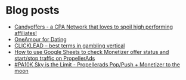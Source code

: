 # Blog posts
<!-- BLOG-POST-LIST:START -->
- [Candyoffers - a CPA Network that loves to spoil high performing affiliates!](https://afflift.com/f/threads/candyoffers-a-cpa-network-that-loves-to-spoil-high-performing-affiliates.10489/)
- [OneAmour for Dating](https://afflift.com/f/threads/oneamour-for-dating.7537/)
- [CLICKLEAD – best terms in gambling vertical](https://afflift.com/f/threads/clicklead-%E2%80%93-best-terms-in-gambling-vertical.7194/)
- [How to use Google Sheets to check Monetizer offer status and start/stop traffic on PropellerAds](https://afflift.com/f/threads/how-to-use-google-sheets-to-check-monetizer-offer-status-and-start-stop-traffic-on-propellerads.10496/)
- [#PA10K Sky is the Limit - Propellerads Pop/Push + Monetizer to the moon](https://afflift.com/f/threads/pa10k-sky-is-the-limit-propellerads-pop-push-monetizer-to-the-moon.8954/)
<!-- BLOG-POST-LIST:END -->

